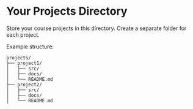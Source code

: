 # Your Projects Directory

Store your course projects in this directory. Create a separate folder for each project.

Example structure:
```
projects/
├── project1/
│   ├── src/
│   ├── docs/
│   └── README.md
├── project2/
│   ├── src/
│   ├── docs/
│   └── README.md
```
